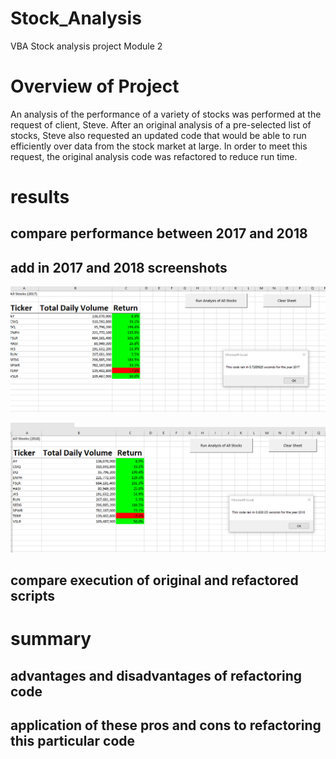 # Stock_Analysis
VBA Stock analysis project Module 2

# Overview of Project
An analysis of the performance of a variety of stocks was performed at the request of client, Steve. After an original analysis of a pre-selected list of stocks, Steve also requested an updated code that would be able to run efficiently over data from the stock market at large. In order to meet this request, the original analysis code was refactored to reduce run time.
# results 
## compare performance between 2017 and 2018
## add in 2017 and 2018 screenshots
![Stock Performance in 2017](VBA_Challenge_2017.png)

![Stock Performance in 2018](VBA_Challenge_2018.png)
## compare execution of original and refactored scripts
# summary 
## advantages and disadvantages of refactoring code
## application of these pros and cons to refactoring this particular code
